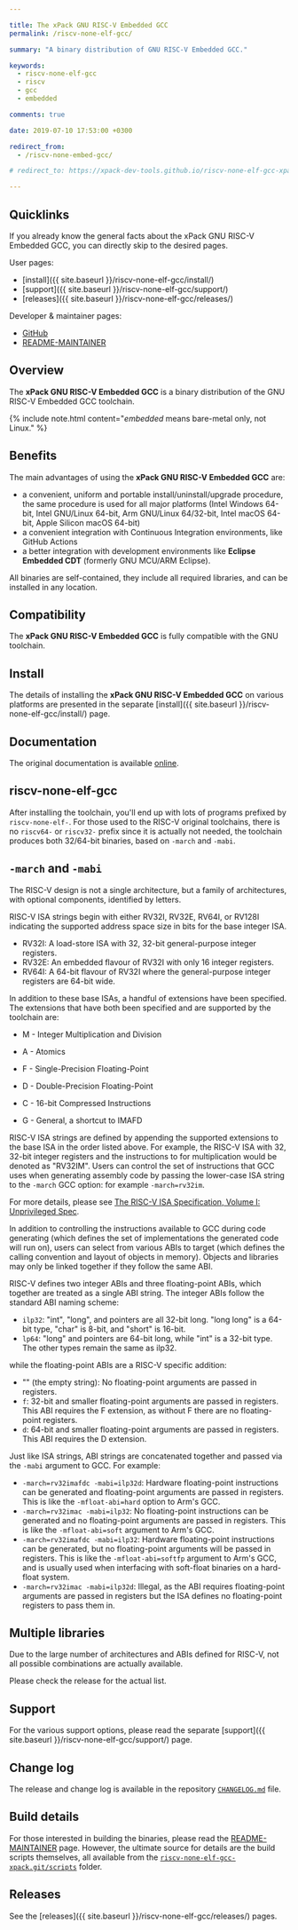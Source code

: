 ```yaml
---

title: The xPack GNU RISC-V Embedded GCC
permalink: /riscv-none-elf-gcc/

summary: "A binary distribution of GNU RISC-V Embedded GCC."

keywords:
  - riscv-none-elf-gcc
  - riscv
  - gcc
  - embedded

comments: true

date: 2019-07-10 17:53:00 +0300

redirect_from:
  - /riscv-none-embed-gcc/

# redirect_to: https://xpack-dev-tools.github.io/riscv-none-elf-gcc-xpack/

---
```


## Quicklinks

If you already know the general facts about the xPack GNU RISC-V Embedded GCC,
you can directly skip to the desired pages.

User pages:

- [install]({{ site.baseurl }}/riscv-none-elf-gcc/install/)
- [support]({{ site.baseurl }}/riscv-none-elf-gcc/support/)
- [releases]({{ site.baseurl }}/riscv-none-elf-gcc/releases/)

Developer & maintainer pages:

- [GitHub](https://github.com/xpack-dev-tools/riscv-none-elf-gcc-xpack/)
- [README-MAINTAINER](https://github.com/xpack-dev-tools/riscv-none-elf-gcc-xpack/blob/xpack/README-MAINTAINER.md)

## Overview

The **xPack GNU RISC-V Embedded GCC**
is a binary distribution of the GNU RISC-V Embedded GCC toolchain.

{% include note.html content="_embedded_ means bare-metal only, not Linux." %}

## Benefits

The main advantages of using the **xPack GNU RISC-V Embedded GCC** are:

- a convenient, uniform and portable install/uninstall/upgrade procedure,
  the same procedure is used for all major
  platforms (Intel Windows 64-bit, Intel GNU/Linux 64-bit, Arm GNU/Linux
  64/32-bit, Intel macOS 64-bit, Apple Silicon macOS 64-bit)
- a convenient integration with Continuous Integration environments,
  like GitHub Actions
- a better integration with development environments
  like **Eclipse Embedded CDT** (formerly GNU MCU/ARM Eclipse).

All binaries are self-contained, they include all required libraries,
and can be installed in any location.

## Compatibility

The **xPack GNU RISC-V Embedded GCC** is fully compatible with the
GNU toolchain.

## Install

The details of installing the **xPack GNU RISC-V Embedded GCC** on various
platforms are presented in the separate
[install]({{ site.baseurl }}/riscv-none-elf-gcc/install/) page.

## Documentation

The original documentation is available
[online](https://gcc.gnu.org/onlinedocs/).

## riscv-none-elf-gcc

After installing the toolchain, you'll end up with lots of programs
prefixed by `riscv-none-elf-`. For those used to the RISC-V original
toolchains, there is no `riscv64-` or `riscv32-` prefix since it is
actually not needed, the toolchain produces both 32/64-bit binaries,
based on `-march` and `-mabi`.

## `-march` and `-mabi`

The RISC-V design is not a single architecture, but a family of
architectures, with optional components, identified by letters.

RISC-V ISA strings begin with either RV32I, RV32E, RV64I, or RV128I
indicating the supported address space size in bits for the base integer ISA.

- RV32I: A load-store ISA with 32, 32-bit general-purpose integer registers.
- RV32E: An embedded flavour of RV32I with only 16 integer registers.
- RV64I: A 64-bit flavour of RV32I where the general-purpose integer registers
  are 64-bit wide.

In addition to these base ISAs, a handful of extensions have been
specified. The extensions that have both been specified and are supported
by the toolchain are:

- M - Integer Multiplication and Division
- A - Atomics
- F - Single-Precision Floating-Point
- D - Double-Precision Floating-Point
- C - 16-bit Compressed Instructions

- G - General, a shortcut to IMAFD

RISC-V ISA strings are defined by appending the supported extensions to the
base ISA in the order listed above. For example, the RISC-V ISA with 32,
32-bit integer registers and the instructions to for multiplication would
be denoted as "RV32IM". Users can control the set of instructions that GCC
uses when generating assembly code by passing the lower-case ISA string to
the `-march` GCC option: for example `-march=rv32im`.

For more details, please see
[The RISC-V ISA Specification, Volume I: Unprivileged Spec](https://riscv.org/specifications/).

In addition to controlling the instructions available to GCC during code
generating (which defines the set of implementations the generated code
will run on), users can select from various ABIs to target (which defines
the calling convention and layout of objects in memory). Objects and
libraries may only be linked together if they follow the same ABI.

RISC-V defines two integer ABIs and three floating-point ABIs, which
together are treated as a single ABI string. The integer ABIs follow the
standard ABI naming scheme:

- `ilp32`: "int", "long", and pointers are all 32-bit long. "long long" is
  a 64-bit type, "char" is 8-bit, and "short" is 16-bit.
- `lp64`: "long" and pointers are 64-bit long, while "int" is a 32-bit type.
  The other types remain the same as ilp32.

while the floating-point ABIs are a RISC-V specific addition:

- "" (the empty string): No floating-point arguments are passed in registers.
- `f`: 32-bit and smaller floating-point arguments are passed in registers.
  This ABI requires the F extension, as without F there are no
  floating-point registers.
- `d`: 64-bit and smaller floating-point arguments are passed in registers.
  This ABI requires the D extension.

Just like ISA strings, ABI strings are concatenated together and passed via
the `-mabi` argument to GCC. For example:

- `-march=rv32imafdc -mabi=ilp32d`: Hardware floating-point instructions can
  be generated and floating-point arguments are passed in registers. This
  is like the `-mfloat-abi=hard` option to Arm's GCC.
- `-march=rv32imac -mabi=ilp32`: No floating-point instructions can be
  generated and no floating-point arguments are passed in registers. This
  is like the `-mfloat-abi=soft` argument to Arm's GCC.
- `-march=rv32imafdc -mabi=ilp32`: Hardware floating-point instructions can
  be generated, but no floating-point arguments will be passed in
  registers. This is like the `-mfloat-abi=softfp` argument to Arm's GCC,
  and is usually used when interfacing with soft-float binaries on a
  hard-float system.
- `-march=rv32imac -mabi=ilp32d`: Illegal, as the ABI requires floating-point
  arguments are passed in registers but the ISA defines no floating-point
  registers to pass them in.

## Multiple libraries

Due to the large number of architectures and ABIs defined for RISC-V, not all
possible combinations are actually available.

Please check the release for the actual list.

## Support

For the various support options, please read the separate
[support]({{ site.baseurl }}/riscv-none-elf-gcc/support/) page.

## Change log

The release and change log is available in the repository
[`CHANGELOG.md`](https://github.com/xpack-dev-tools/riscv-none-elf-gcc-xpack/blob/xpack/CHANGELOG.md) file.

## Build details

For those interested in building the binaries, please read the
[README-MAINTAINER](https://github.com/xpack-dev-tools/riscv-none-elf-gcc-xpack/blob/xpack/README-MAINTAINER.md)
page.
However, the ultimate source for details are the build scripts themselves,
all available from the
[`riscv-none-elf-gcc-xpack.git/scripts`](https://github.com/xpack-dev-tools/riscv-none-elf-gcc-xpack/tree/xpack/scripts/)
folder.

## Releases

See the [releases]({{ site.baseurl }}/riscv-none-elf-gcc/releases/) pages.
